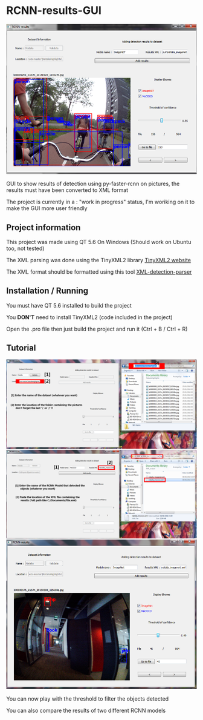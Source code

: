 # RCNN-results-GUI
![snapshot](wikiPictures/snapshot.png)

GUI to show results of detection using py-faster-rcnn on pictures, the results must have been converted to XML format

The project is currently in a : "work in progress" status, I'm woriking on it to make the GUI more user friendly

## Project information
This project was made using QT 5.6 On Windows (Should work on Ubuntu too, not tested)

The XML parsing was done using the TinyXML2 library [TinyXML2 website](http://www.grinninglizard.com/tinyxml2/)

The XML format should be formatted using this tool [XML-detection-parser](https://github.com/TenWing/XML-detect-parser)

## Installation / Running
You must have QT 5.6 installed to build the project

You **DON'T** need to install TinyXML2 (code included in the project)

Open the .pro file then just build the project and run it (Ctrl + B / Ctrl + R)

## Tutorial

![Step 1](wikiPictures/tutorial1.png)
![Step 2](wikiPictures/tutorial2.png)
![Done](wikiPictures/tutorial3.png)

You can now play with the threshold to filter the objects detected

You can also compare the results of two different RCNN models
